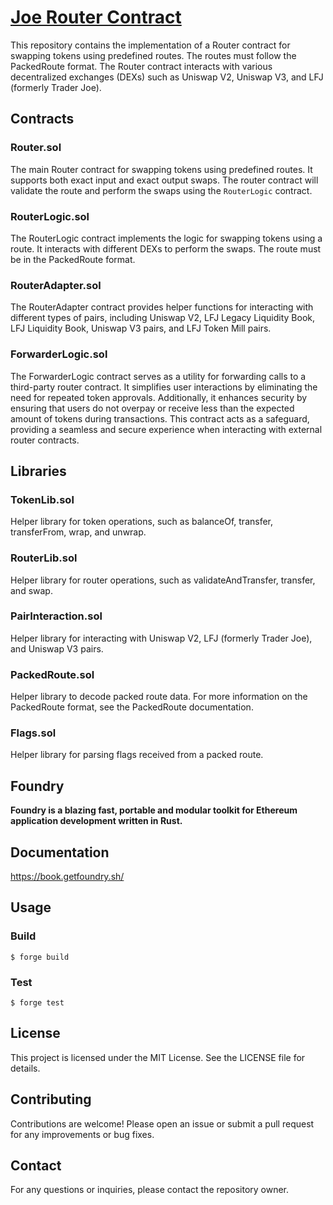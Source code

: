 # [Joe Router Contract](https://github.com/traderjoe-xyz/joe-router)

This repository contains the implementation of a Router contract for swapping tokens using predefined routes. The routes must follow the PackedRoute format. The Router contract interacts with various decentralized exchanges (DEXs) such as Uniswap V2, Uniswap V3, and LFJ (formerly Trader Joe).

## Contracts

### Router.sol

The main Router contract for swapping tokens using predefined routes. It supports both exact input and exact output swaps. The router contract will validate the route and perform the swaps using the `RouterLogic` contract.

### RouterLogic.sol

The RouterLogic contract implements the logic for swapping tokens using a route. It interacts with different DEXs to perform the swaps. The route must be in the PackedRoute format.

### RouterAdapter.sol

The RouterAdapter contract provides helper functions for interacting with different types of pairs, including Uniswap V2, LFJ Legacy Liquidity Book, LFJ Liquidity Book, Uniswap V3 pairs, and LFJ Token Mill pairs.

### ForwarderLogic.sol

The ForwarderLogic contract serves as a utility for forwarding calls to a third-party router contract. It simplifies user interactions by eliminating the need for repeated token approvals. Additionally, it enhances security by ensuring that users do not overpay or receive less than the expected amount of tokens during transactions. This contract acts as a safeguard, providing a seamless and secure experience when interacting with external router contracts.

## Libraries

### TokenLib.sol

Helper library for token operations, such as balanceOf, transfer, transferFrom, wrap, and unwrap.

### RouterLib.sol

Helper library for router operations, such as validateAndTransfer, transfer, and swap.

### PairInteraction.sol

Helper library for interacting with Uniswap V2, LFJ (formerly Trader Joe), and Uniswap V3 pairs.

### PackedRoute.sol

Helper library to decode packed route data. For more information on the PackedRoute format, see the PackedRoute documentation.

### Flags.sol

Helper library for parsing flags received from a packed route.

## Foundry

**Foundry is a blazing fast, portable and modular toolkit for Ethereum application development written in Rust.**

## Documentation

https://book.getfoundry.sh/

## Usage

### Build

```shell
$ forge build
```

### Test

```shell
$ forge test
```

## License

This project is licensed under the MIT License. See the LICENSE file for details.

## Contributing

Contributions are welcome! Please open an issue or submit a pull request for any improvements or bug fixes.

## Contact

For any questions or inquiries, please contact the repository owner.
